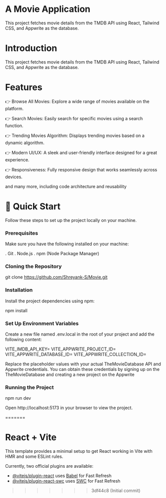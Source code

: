 
# A Movie Application

This project fetches movie details from the TMDB API using React, Tailwind CSS, and Appwrite as the database.


# Introduction
This project fetches movie details from the TMDB API using React, Tailwind CSS, and Appwrite as the database.


# Features

👉 Browse All Movies: Explore a wide range of movies available on the platform.

👉 Search Movies: Easily search for specific movies using a search function.

👉 Trending Movies Algorithm: Displays trending movies based on a dynamic algorithm.

👉 Modern UI/UX: A sleek and user-friendly interface designed for a great experience.

👉 Responsiveness: Fully responsive design that works seamlessly across devices.

and many more, including code architecture and reusability


# 🤸 Quick Start
Follow these steps to set up the project locally on your machine.

### Prerequisites

Make sure you have the following installed on your machine:

. Git
. Node.js
. npm (Node Package Manager)

### Cloning the Repository

git clone https://github.com/Shreyank-S/Movie.git

### Installation

Install the project dependencies using npm:

npm install

### Set Up Environment Variables

Create a new file named .env.local in the root of your project and add the following content:

VITE_IMDB_API_KEY=
VITE_APPWRITE_PROJECT_ID=
VITE_APPWRITE_DATABASE_ID=
VITE_APPWRITE_COLLECTION_ID=

Replace the placeholder values with your actual TheMovieDatabase API and Appwrite credentials. You can obtain these credentials by signing up on the TheMovieDatabase and creating a new project on the Appwrite

### Running the Project

npm run dev

Open http://localhost:5173 in your browser to view the project.

=======
# React + Vite

This template provides a minimal setup to get React working in Vite with HMR and some ESLint rules.

Currently, two official plugins are available:

- [@vitejs/plugin-react](https://github.com/vitejs/vite-plugin-react/blob/main/packages/plugin-react/README.md) uses [Babel](https://babeljs.io/) for Fast Refresh
- [@vitejs/plugin-react-swc](https://github.com/vitejs/vite-plugin-react-swc) uses [SWC](https://swc.rs/) for Fast Refresh
>>>>>>> 3df44c8 (Initial commit)

